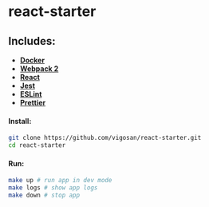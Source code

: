 # react-starter

## Includes:

- **[Docker](https://www.docker.com)**
- **[Webpack 2](https://webpack.js.org)**
- **[React](https://facebook.github.io/react)**
- **[Jest](https://facebook.github.io/jest)**
- **[ESLint](http://eslint.org/)**
- **[Prettier](https://github.com/prettier/prettier)**

#### Install:
```bash
git clone https://github.com/vigosan/react-starter.git
cd react-starter
```

#### Run:

```bash
make up # run app in dev mode
make logs # show app logs
make down # stop app
```
